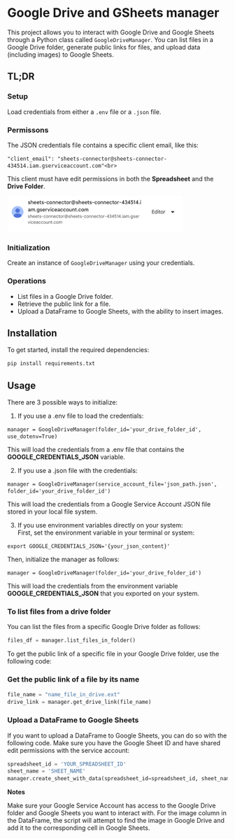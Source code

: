 # Google Drive and GSheets manager

This project allows you to interact with Google Drive and Google Sheets through a Python class called `GoogleDriveManager`. You can list files in a Google Drive folder, generate public links for files, and upload data (including images) to Google Sheets.

## TL;DR

### Setup
Load credentials from either a `.env` file or a `.json` file.

### Permissons

The JSON credentials file contains a specific client email, like this:
```
"client_email": "sheets-connector@sheets-connector-434514.iam.gserviceaccount.com"<br>
```
This client must have edit permissions in both the **Spreadsheet** and the **Drive Folder**.

<img src="src/drive_access.png" alt="Google Drive Access" width="400"/>

### Initialization
Create an instance of `GoogleDriveManager` using your credentials.

### Operations
- List files in a Google Drive folder.
- Retrieve the public link for a file.
- Upload a DataFrame to Google Sheets, with the ability to insert images.

## Installation

To get started, install the required dependencies:

```bash
pip install requirements.txt
```

## Usage

There are 3 possible ways to initialize:

1. If you use a .env file to load the credentials: <br>
```
manager = GoogleDriveManager(folder_id='your_drive_folder_id', use_dotenv=True)
```
This will load the credentials from a .env file that contains the **GOOGLE_CREDENTIALS_JSON** variable.<br>

2. If you use a .json file with the credentials:<br>
```
manager = GoogleDriveManager(service_account_file='json_path.json', folder_id='your_drive_folder_id')
```
This will load the credentials from a Google Service Account JSON file stored in your local file system.<br>

3. If you use environment variables directly on your system:<br>
First, set the environment variable in your terminal or system:<br>
```
export GOOGLE_CREDENTIALS_JSON='{your_json_content}'
```
Then, initialize the manager as follows:<br>
```
manager = GoogleDriveManager(folder_id='your_drive_folder_id')
```
This will load the credentials from the environment variable **GOOGLE_CREDENTIALS_JSON** that you exported on your system.<br>


### To list files from a drive folder
You can list the files from a specific Google Drive folder as follows:

```python
files_df = manager.list_files_in_folder()
```

To get the public link of a specific file in your Google Drive folder, use the following code:

### Get the public link of a file by its name

```python
file_name = "name_file_in_drive.ext"
drive_link = manager.get_drive_link(file_name)
```
### Upload a DataFrame to Google Sheets

If you want to upload a DataFrame to Google Sheets, you can do so with the following code. Make sure you have the Google Sheet ID and have shared edit permissions with the service account:

```python
spreadsheet_id = 'YOUR_SPREADSHEET_ID'
sheet_name = 'SHEET_NAME'
manager.create_sheet_with_data(spreadsheet_id=spreadsheet_id, sheet_name=sheet_name, df=df, image_col='image_col_name')
```

**Notes**

Make sure your Google Service Account has access to the Google Drive folder and Google Sheets you want to interact with.
For the image column in the DataFrame, the script will attempt to find the image in Google Drive and add it to the corresponding cell in Google Sheets.
